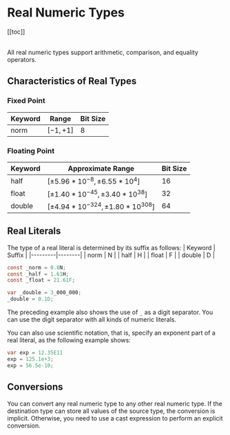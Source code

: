 # Real Numeric Types
[[toc]]

<br>
All real numeric types support arithmetic, comparison, and equality operators.

## Characteristics of Real Types
### Fixed Point
| Keyword |   Range   | Bit Size |
|---------|-----------|----------|
|  norm   | $[-1, +1]$ |    8     |

### Floating Point
| Keyword |              Approximate Range              | Bit Size |
|---------|---------------------------------------------|----------|
|  half   | $[\pm5.96 * 10^{-8}, \pm6.55 * 10^{4}]$     |    16    |
|  float  | $[\pm1.40 * 10^{-45}, \pm3.40 * 10^{38}]$   |    32    |
|  double | $[\pm4.94 * 10^{-324}, \pm1.80 * 10^{308}]$ |    64    |

## Real Literals
The type of a real literal is determined by its suffix as follows:
| Keyword | Suffix |
|---------|--------|
|  norm   |   N    |
|  half   |   H    |
|  float  |   F    |
|  double |   D    |

```cs
const _norm = 0.8N;
const _half = 1.61H;
const _float = 21.61F;

var _double = 3_000_000;
_double = 0.1D;
```

The preceding example also shows the use of ```_``` as a digit separator. You can use the digit separator with all kinds of numeric literals.

You can also use scientific notation, that is, specify an exponent part of a real literal, as the following example shows:
```cs
var exp = 12.35E11
exp = 125.1e+3;
exp = 56.5e-10;
```

## Conversions
You can convert any real numeric type to any other real numeric type. If the destination type can store all values of the source type, the conversion is implicit. Otherwise, you need to use a cast expression to perform an explicit conversion.